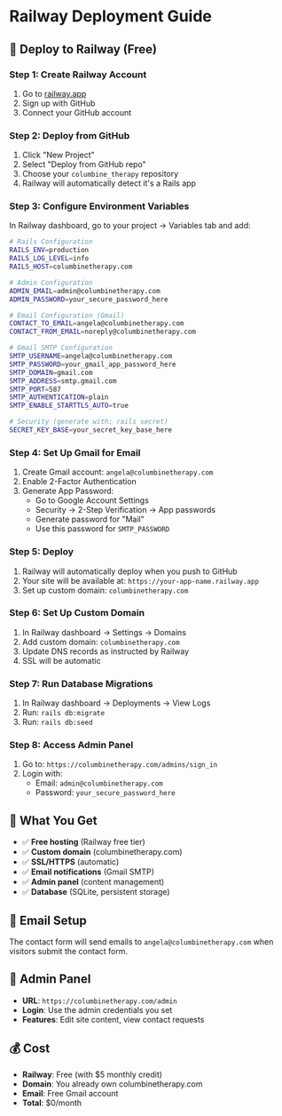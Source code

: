 # Railway Deployment Guide

## 🚀 Deploy to Railway (Free)

### Step 1: Create Railway Account
1. Go to [railway.app](https://railway.app)
2. Sign up with GitHub
3. Connect your GitHub account

### Step 2: Deploy from GitHub
1. Click "New Project"
2. Select "Deploy from GitHub repo"
3. Choose your `columbine_therapy` repository
4. Railway will automatically detect it's a Rails app

### Step 3: Configure Environment Variables
In Railway dashboard, go to your project → Variables tab and add:

```bash
# Rails Configuration
RAILS_ENV=production
RAILS_LOG_LEVEL=info
RAILS_HOST=columbinetherapy.com

# Admin Configuration
ADMIN_EMAIL=admin@columbinetherapy.com
ADMIN_PASSWORD=your_secure_password_here

# Email Configuration (Gmail)
CONTACT_TO_EMAIL=angela@columbinetherapy.com
CONTACT_FROM_EMAIL=noreply@columbinetherapy.com

# Gmail SMTP Configuration
SMTP_USERNAME=angela@columbinetherapy.com
SMTP_PASSWORD=your_gmail_app_password_here
SMTP_DOMAIN=gmail.com
SMTP_ADDRESS=smtp.gmail.com
SMTP_PORT=587
SMTP_AUTHENTICATION=plain
SMTP_ENABLE_STARTTLS_AUTO=true

# Security (generate with: rails secret)
SECRET_KEY_BASE=your_secret_key_base_here
```

### Step 4: Set Up Gmail for Email
1. Create Gmail account: `angela@columbinetherapy.com`
2. Enable 2-Factor Authentication
3. Generate App Password:
   - Go to Google Account Settings
   - Security → 2-Step Verification → App passwords
   - Generate password for "Mail"
   - Use this password for `SMTP_PASSWORD`

### Step 5: Deploy
1. Railway will automatically deploy when you push to GitHub
2. Your site will be available at: `https://your-app-name.railway.app`
3. Set up custom domain: `columbinetherapy.com`

### Step 6: Set Up Custom Domain
1. In Railway dashboard → Settings → Domains
2. Add custom domain: `columbinetherapy.com`
3. Update DNS records as instructed by Railway
4. SSL will be automatic

### Step 7: Run Database Migrations
1. In Railway dashboard → Deployments → View Logs
2. Run: `rails db:migrate`
3. Run: `rails db:seed`

### Step 8: Access Admin Panel
1. Go to: `https://columbinetherapy.com/admins/sign_in`
2. Login with:
   - Email: `admin@columbinetherapy.com`
   - Password: `your_secure_password_here`

## 🎯 What You Get
- ✅ **Free hosting** (Railway free tier)
- ✅ **Custom domain** (columbinetherapy.com)
- ✅ **SSL/HTTPS** (automatic)
- ✅ **Email notifications** (Gmail SMTP)
- ✅ **Admin panel** (content management)
- ✅ **Database** (SQLite, persistent storage)

## 📧 Email Setup
The contact form will send emails to `angela@columbinetherapy.com` when visitors submit the contact form.

## 🔧 Admin Panel
- **URL**: `https://columbinetherapy.com/admin`
- **Login**: Use the admin credentials you set
- **Features**: Edit site content, view contact requests

## 💰 Cost
- **Railway**: Free (with $5 monthly credit)
- **Domain**: You already own columbinetherapy.com
- **Email**: Free Gmail account
- **Total**: $0/month
